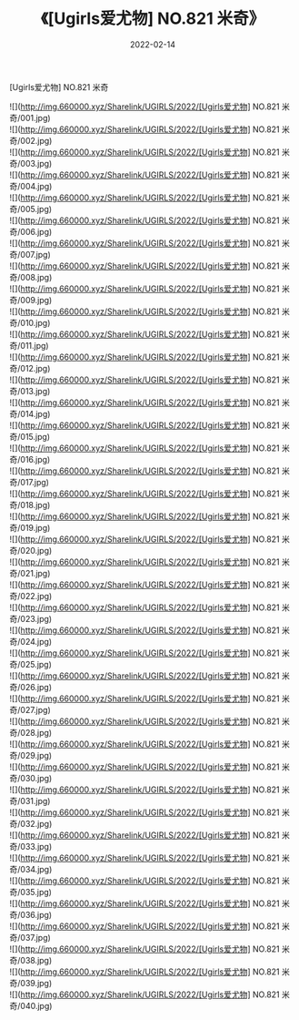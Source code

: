 ﻿---
layout: post
title:  《[Ugirls爱尤物] NO.821 米奇》
date:   2022-02-14
img: http://img.660000.xyz/Sharelink/UGIRLS/2022/[Ugirls爱尤物] NO.821 米奇/000.jpg
categories: [美女, 清纯, 唯美]
---

[Ugirls爱尤物] NO.821 米奇

 ![](http://img.660000.xyz/Sharelink/UGIRLS/2022/[Ugirls爱尤物] NO.821 米奇/001.jpg) <br>![](http://img.660000.xyz/Sharelink/UGIRLS/2022/[Ugirls爱尤物] NO.821 米奇/002.jpg) <br>![](http://img.660000.xyz/Sharelink/UGIRLS/2022/[Ugirls爱尤物] NO.821 米奇/003.jpg) <br>![](http://img.660000.xyz/Sharelink/UGIRLS/2022/[Ugirls爱尤物] NO.821 米奇/004.jpg) <br>![](http://img.660000.xyz/Sharelink/UGIRLS/2022/[Ugirls爱尤物] NO.821 米奇/005.jpg) <br>![](http://img.660000.xyz/Sharelink/UGIRLS/2022/[Ugirls爱尤物] NO.821 米奇/006.jpg) <br>![](http://img.660000.xyz/Sharelink/UGIRLS/2022/[Ugirls爱尤物] NO.821 米奇/007.jpg) <br>![](http://img.660000.xyz/Sharelink/UGIRLS/2022/[Ugirls爱尤物] NO.821 米奇/008.jpg) <br>![](http://img.660000.xyz/Sharelink/UGIRLS/2022/[Ugirls爱尤物] NO.821 米奇/009.jpg) <br>![](http://img.660000.xyz/Sharelink/UGIRLS/2022/[Ugirls爱尤物] NO.821 米奇/010.jpg) <br>![](http://img.660000.xyz/Sharelink/UGIRLS/2022/[Ugirls爱尤物] NO.821 米奇/011.jpg) <br>![](http://img.660000.xyz/Sharelink/UGIRLS/2022/[Ugirls爱尤物] NO.821 米奇/012.jpg) <br>![](http://img.660000.xyz/Sharelink/UGIRLS/2022/[Ugirls爱尤物] NO.821 米奇/013.jpg) <br>![](http://img.660000.xyz/Sharelink/UGIRLS/2022/[Ugirls爱尤物] NO.821 米奇/014.jpg) <br>![](http://img.660000.xyz/Sharelink/UGIRLS/2022/[Ugirls爱尤物] NO.821 米奇/015.jpg) <br>![](http://img.660000.xyz/Sharelink/UGIRLS/2022/[Ugirls爱尤物] NO.821 米奇/016.jpg) <br>![](http://img.660000.xyz/Sharelink/UGIRLS/2022/[Ugirls爱尤物] NO.821 米奇/017.jpg) <br>![](http://img.660000.xyz/Sharelink/UGIRLS/2022/[Ugirls爱尤物] NO.821 米奇/018.jpg) <br>![](http://img.660000.xyz/Sharelink/UGIRLS/2022/[Ugirls爱尤物] NO.821 米奇/019.jpg) <br>![](http://img.660000.xyz/Sharelink/UGIRLS/2022/[Ugirls爱尤物] NO.821 米奇/020.jpg) <br>![](http://img.660000.xyz/Sharelink/UGIRLS/2022/[Ugirls爱尤物] NO.821 米奇/021.jpg) <br>![](http://img.660000.xyz/Sharelink/UGIRLS/2022/[Ugirls爱尤物] NO.821 米奇/022.jpg) <br>![](http://img.660000.xyz/Sharelink/UGIRLS/2022/[Ugirls爱尤物] NO.821 米奇/023.jpg) <br>![](http://img.660000.xyz/Sharelink/UGIRLS/2022/[Ugirls爱尤物] NO.821 米奇/024.jpg) <br>![](http://img.660000.xyz/Sharelink/UGIRLS/2022/[Ugirls爱尤物] NO.821 米奇/025.jpg) <br>![](http://img.660000.xyz/Sharelink/UGIRLS/2022/[Ugirls爱尤物] NO.821 米奇/026.jpg) <br>![](http://img.660000.xyz/Sharelink/UGIRLS/2022/[Ugirls爱尤物] NO.821 米奇/027.jpg) <br>![](http://img.660000.xyz/Sharelink/UGIRLS/2022/[Ugirls爱尤物] NO.821 米奇/028.jpg) <br>![](http://img.660000.xyz/Sharelink/UGIRLS/2022/[Ugirls爱尤物] NO.821 米奇/029.jpg) <br>![](http://img.660000.xyz/Sharelink/UGIRLS/2022/[Ugirls爱尤物] NO.821 米奇/030.jpg) <br>![](http://img.660000.xyz/Sharelink/UGIRLS/2022/[Ugirls爱尤物] NO.821 米奇/031.jpg) <br>![](http://img.660000.xyz/Sharelink/UGIRLS/2022/[Ugirls爱尤物] NO.821 米奇/032.jpg) <br>![](http://img.660000.xyz/Sharelink/UGIRLS/2022/[Ugirls爱尤物] NO.821 米奇/033.jpg) <br>![](http://img.660000.xyz/Sharelink/UGIRLS/2022/[Ugirls爱尤物] NO.821 米奇/034.jpg) <br>![](http://img.660000.xyz/Sharelink/UGIRLS/2022/[Ugirls爱尤物] NO.821 米奇/035.jpg) <br>![](http://img.660000.xyz/Sharelink/UGIRLS/2022/[Ugirls爱尤物] NO.821 米奇/036.jpg) <br>![](http://img.660000.xyz/Sharelink/UGIRLS/2022/[Ugirls爱尤物] NO.821 米奇/037.jpg) <br>![](http://img.660000.xyz/Sharelink/UGIRLS/2022/[Ugirls爱尤物] NO.821 米奇/038.jpg) <br>![](http://img.660000.xyz/Sharelink/UGIRLS/2022/[Ugirls爱尤物] NO.821 米奇/039.jpg) <br>![](http://img.660000.xyz/Sharelink/UGIRLS/2022/[Ugirls爱尤物] NO.821 米奇/040.jpg) <br>